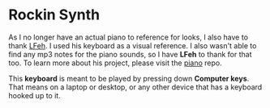 # Rockin Synth

As I no longer have an actual piano to reference for looks, I also have to thank [LFeh](https://github.com/LFeh/). I used his keyboard as a visual reference. I also wasn't able to find any mp3 notes for the piano sounds, so I have **LFeh** to thank for that too.
To learn more about his project, please visit the [piano](https://github.com/LFeh/piano) repo.

This **keyboard** is meant to be played by pressing down **Computer keys**. That means on a laptop or desktop, or any other device that has a keyboard hooked up to it.
